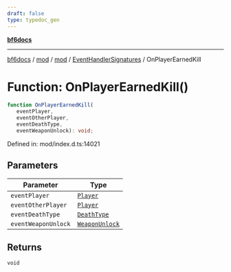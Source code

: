 ```yaml
---
draft: false
type: typedoc_gen
---
```


[**bf6docs**](../../../../_index.md)

***

[bf6docs](../../../../_index.md) / [mod](../../../_index.md) / [mod](../../_index.md) / [EventHandlerSignatures](../_index.md) / OnPlayerEarnedKill

# Function: OnPlayerEarnedKill()

```ts
function OnPlayerEarnedKill(
   eventPlayer, 
   eventOtherPlayer, 
   eventDeathType, 
   eventWeaponUnlock): void;
```

Defined in: mod/index.d.ts:14021

## Parameters

| Parameter | Type |
| ------ | ------ |
| `eventPlayer` | [`Player`](../../Player/_index.md) |
| `eventOtherPlayer` | [`Player`](../../Player/_index.md) |
| `eventDeathType` | [`DeathType`](../../DeathType/_index.md) |
| `eventWeaponUnlock` | [`WeaponUnlock`](../../WeaponUnlock/_index.md) |

## Returns

`void`
